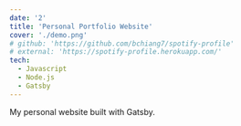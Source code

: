 ```yaml
---
date: '2'
title: 'Personal Portfolio Website'
cover: './demo.png'
# github: 'https://github.com/bchiang7/spotify-profile'
# external: 'https://spotify-profile.herokuapp.com/'
tech:
  - Javascript
  - Node.js
  - Gatsby
---
```


My personal website built with Gatsby.
